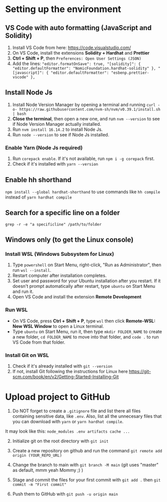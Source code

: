# Setting up the environment

## VS Code with auto formatting (JavaScript and Solidity)

1. Install VS Code from here: https://code.visualstudio.com/
1. On VS Code, install the extensions **Solidity + Hardhat** and **Prettier**
1. **Ctrl + Shift + P**, then `Preferences: Open User Settings (JSON)`
1. Add the lines: `"editor.formatOnSave": true, "[solidity]": { "editor.defaultFormatter": "NomicFoundation.hardhat-solidity" }, "[javascript]": { "editor.defaultFormatter": "esbenp.prettier-vscode" },`

## Install Node Js

1. Install Node Version Manager by opening a terminal and running `curl -o- https://raw.githubusercontent.com/nvm-sh/nvm/v0.39.1/install.sh | bash`
2. **Close the terminal**, then open a new one, and run `nvm --version` to see if Node Version Manager actually installed.
3. Run `nvm install 16.14.2` to install Node Js.
4. Run `node --version` to see if Node Js installed.

### Enable Yarn (Node Js required)

1. Run `corepack enable`. If it's not available, run `npm i -g corepack` first.
2. Check if it's installed with `yarn --version`

## Enable hh shorthand

`npm install --global hardhat-shorthand` to use commands like `hh compile` instead of `yarn hardhat compile`

## Search for a specific line on a folder

`grep -r -e "a specificline" /path/to/folder`

## Windows only (to get the Linux console)

### Install WSL (Windows Subsystem for Linux)

1. Type `powershell` on Start Menu, right-click, "Run as Administrator", then run `wsl --install`.
2. Restart computer after installation completes.
3. Set user and password for your Ubuntu installation after you restart. If it doesn't prompt automatically after restart, type `ubuntu` on Start Menu and run it.
4. Open VS Code and install the extension **Remote Development**

### Run WSL

- On VS Code, press **Ctrl + Shift + P**, type `wsl` then click **Remote-WSL: New WSL Window** to open a Linux terminal.
- Type `ubuntu` on Start Menu, run it, then type `mkdir FOLDER_NAME` to create a new folder, `cd FOLDER_NAME` to move into that folder, and `code .` to run VS Code from that folder.

### Install Git on WSL

1. Check if it's already installed with `git --version`
2. If not, install Git following the instructions for Linux here https://git-scm.com/book/en/v2/Getting-Started-Installing-Git

# Upload project to GitHub

1. Do NOT forget to create a `.gitignore` file and list there all files containing sensitive data, like `.env`. Also, list all the unnecesary files that you can download with `yarn` or `yarn hardhat compile`.

It may look like this:
`node_modules .env artifacts cache ...`

2. Initialize git on the root directory with `git init`

3. Create a new repository on github and run the command `git remote add origin (YOUR_REPO_URL)`

4. Change the branch to main with `git branch -M main`
   (git uses "master" as default, mmm yeah Mommy ;) )

5. Stage and commit the files for your first commit with `git add .` then `git commit -m "First commit"`

6. Push them to GitHub with `git push -u origin main`
